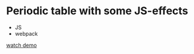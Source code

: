 # Periodic table with some JS-effects

* JS
* webpack

[watch demo](https://adrewbraz.github.io/elements/)
